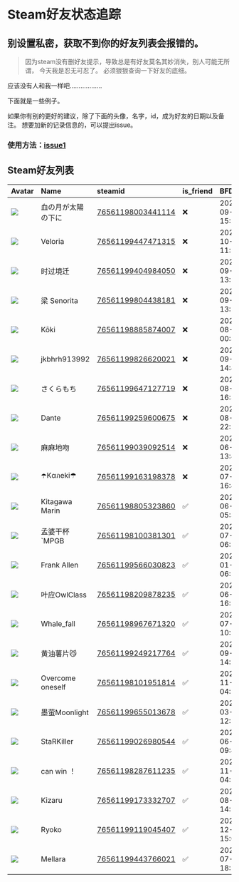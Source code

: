 # Steam好友状态追踪
## 别设置私密，获取不到你的好友列表会报错的。

> 因为steam没有删好友提示，导致总是有好友莫名其妙消失，别人可能无所谓，
> 今天我是忍无可忍了。 必须狠狠查询一下好友的底细。

应该没有人和我一样吧………………

下面就是一些例子。

如果你有别的更好的建议，除了下面的头像，名字，id，成为好友的日期以及备注。 想要加新的记录信息的，可以提出issue。

### 使用方法：[issue1](https://github.com/systemannounce/SteamFriends/issues/1)



## Steam好友列表
| Avatar                                                                            | Name             | steamid                                                                     | is_friend   | BFD                 | removed_time        | Remark   |
|:----------------------------------------------------------------------------------|:-----------------|:----------------------------------------------------------------------------|:------------|:--------------------|:--------------------|:---------|
| ![](https://avatars.steamstatic.com/6b2690c1f68651fd34e588a69d594e5604fc88c9.jpg) | 血の月が太陽の下に        | [76561198003441114](https://steamcommunity.com/profiles/76561198003441114/) | ❌           | 2025-09-07 15:28:56 | 2025-10-20 09:07:26 |          |
| ![](https://avatars.steamstatic.com/9faf69152f040cd1702e34f9f8c35c6c870f1146.jpg) | Veloria          | [76561199447471315](https://steamcommunity.com/profiles/76561199447471315/) | ❌           | 2025-10-03 11:51:09 | 2025-10-05 09:06:51 |          |
| ![](https://avatars.steamstatic.com/3ec21c7b75c291576bab017cc51f64a1838ab169.jpg) | 时过境迁             | [76561199404984050](https://steamcommunity.com/profiles/76561199404984050/) | ❌           | 2025-09-22 13:19:49 | 2025-09-25 09:01:36 |          |
| ![](https://avatars.steamstatic.com/85dd78ece084f7cc7fe58d57de2c8c64bebfbf1a.jpg) | 梁 Senorita       | [76561199804438181](https://steamcommunity.com/profiles/76561199804438181/) | ❌           | 2025-09-19 13:18:57 | 2025-09-25 09:01:36 |          |
| ![](https://avatars.steamstatic.com/2fb9710ec5da3d491bbca7298a0f8cb6324d9bfe.jpg) | Kōki             | [76561198885874007](https://steamcommunity.com/profiles/76561198885874007/) | ❌           | 2025-08-17 00:32:34 | 2025-09-17 09:00:06 |          |
| ![](https://avatars.steamstatic.com/fef49e7fa7e1997310d705b2a6158ff8dc1cdfeb.jpg) | jkbhrh913992     | [76561199826620021](https://steamcommunity.com/profiles/76561199826620021/) | ❌           | 2025-09-05 14:40:24 | 2025-09-07 09:05:58 |          |
| ![](https://avatars.steamstatic.com/6f4f53c6dd735a94bdd13c5f5aae241655e0a5b1.jpg) | さくらもち            | [76561199647127719](https://steamcommunity.com/profiles/76561199647127719/) | ❌           | 2025-08-29 16:35:47 | 2025-09-07 09:05:58 |          |
| ![](https://avatars.steamstatic.com/a55818b4b6031f71aeab7f5bcf6dce939727bed0.jpg) | Dante            | [76561199259600675](https://steamcommunity.com/profiles/76561199259600675/) | ❌           | 2025-08-24 22:20:54 | 2025-08-26 09:05:18 |          |
| ![](https://avatars.steamstatic.com/a9cb10579f1356e21d08f23d2061da0c4664da1f.jpg) | 麻麻地吻             | [76561199039092514](https://steamcommunity.com/profiles/76561199039092514/) | ❌           | 2025-06-16 13:40:10 | 2025-08-20 09:04:13 |          |
| ![](https://avatars.steamstatic.com/c39d2545534d47d3f575b749961796b6d5bd4303.jpg) | ☂️Kαภeki☂        | [76561199163198378](https://steamcommunity.com/profiles/76561199163198378/) | ❌           | 2025-07-30 16:43:45 | 2025-08-07 09:14:46 |          |
| ![](https://avatars.steamstatic.com/8a3d7efa517219d821b7878b8735b33efd7e7bc5.jpg) | Kitagawa Marin   | [76561198805323860](https://steamcommunity.com/profiles/76561198805323860/) | ✅           | 2025-06-22 05:38:32 |                     |          |
| ![](https://avatars.steamstatic.com/5aeaa87addaa38fbd8ef7d7b53b6a268e8cdf510.jpg) | 孟婆干杯`MPGB        | [76561198100381301](https://steamcommunity.com/profiles/76561198100381301/) | ✅           | 2024-07-08 06:53:20 |                     |          |
| ![](https://avatars.steamstatic.com/66c4603486933f2149eeb534623427726fd1e527.jpg) | Frank Allen      | [76561199566030823](https://steamcommunity.com/profiles/76561199566030823/) | ✅           | 2025-01-26 06:24:04 |                     |          |
| ![](https://avatars.steamstatic.com/35505aab986a9733b8052b372299d18a6177dafd.jpg) | 叶应OwlClass       | [76561198209878235](https://steamcommunity.com/profiles/76561198209878235/) | ✅           | 2025-06-14 16:52:59 |                     |          |
| ![](https://avatars.steamstatic.com/f8d27f8e235fafa448d7857f7a9596325253eb6b.jpg) | Whale_fall       | [76561198967671320](https://steamcommunity.com/profiles/76561198967671320/) | ✅           | 2022-07-13 10:55:45 |                     |          |
| ![](https://avatars.steamstatic.com/eec867fda81ed45e86228e1ec487f762aa333171.jpg) | 黄油薯片😼            | [76561199249217764](https://steamcommunity.com/profiles/76561199249217764/) | ✅           | 2025-09-02 14:12:15 |                     |          |
| ![](https://avatars.steamstatic.com/5b8825b34c5d77b00c3a18897f2f1175fa0e0e57.jpg) | Overcome oneself | [76561198101951814](https://steamcommunity.com/profiles/76561198101951814/) | ✅           | 2022-11-23 04:11:13 |                     |          |
| ![](https://avatars.steamstatic.com/4d55a6264bdc6f7f1e856d8ce3be7056c60e0024.jpg) | 墨萤Moonlight      | [76561199655013678](https://steamcommunity.com/profiles/76561199655013678/) | ✅           | 2024-03-16 12:19:58 |                     |          |
| ![](https://avatars.steamstatic.com/ef1fd1ef071f65a4d318d2535b68938a3a51ca42.jpg) | StaRKiller       | [76561199026980544](https://steamcommunity.com/profiles/76561199026980544/) | ✅           | 2025-06-15 09:40:15 |                     |          |
| ![](https://avatars.steamstatic.com/456560fc0ec4ce22b9230943a159e172c87c1386.jpg) | can win ！        | [76561198287611235](https://steamcommunity.com/profiles/76561198287611235/) | ✅           | 2022-11-23 04:22:18 |                     |          |
| ![](https://avatars.steamstatic.com/bc4e20b5ee46ee864465f1b56e6bf88e9319875b.jpg) | Kizaru           | [76561199173332707](https://steamcommunity.com/profiles/76561199173332707/) | ✅           | 2024-08-28 14:52:00 |                     |          |
| ![](https://avatars.steamstatic.com/a175275ed03579995fb1a58458bc51b6ed7cc2fd.jpg) | Ryoko            | [76561199119045407](https://steamcommunity.com/profiles/76561199119045407/) | ✅           | 2020-12-18 15:08:48 |                     |          |
| ![](https://avatars.steamstatic.com/972d1bad471913b5921dc1defcba9a4b279062ac.jpg) | Mellara          | [76561199443766021](https://steamcommunity.com/profiles/76561199443766021/) | ✅           | 2025-07-28 18:56:09 |                     |          |